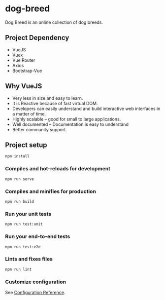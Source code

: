 # dog-breed
Dog Breed is an online collection of dog breeds.

## Project Dependency
* VueJS
* Vuex
* Vue Router
* Axios
* Bootstrap-Vue

## Why VueJS
* Very less in size and easy to learn.
* It is Reactive because of fast virtual DOM.
* Developers can easily understand and build interactive web interfaces in a matter of time.
* Highly scalable – good for small to large applications.
* Well documented – Documentation is easy to understand
* Better community support.

## Project setup
```
npm install
```

### Compiles and hot-reloads for development
```
npm run serve
```

### Compiles and minifies for production
```
npm run build
```

### Run your unit tests
```
npm run test:unit
```

### Run your end-to-end tests
```
npm run test:e2e
```

### Lints and fixes files
```
npm run lint
```

### Customize configuration
See [Configuration Reference](https://cli.vuejs.org/config/).
